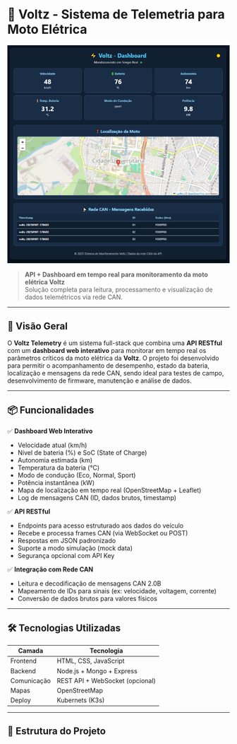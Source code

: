 # 🔋 Voltz - Sistema de Telemetria para Moto Elétrica

![Dashboard Preview](/src/img/dashboard.png)

> **API + Dashboard em tempo real para monitoramento da moto elétrica Voltz**  
> Solução completa para leitura, processamento e visualização de dados telemétricos via rede CAN.

---

## 🚀 Visão Geral

O **Voltz Telemetry** é um sistema full-stack que combina uma **API RESTful** com um **dashboard web interativo** para monitorar em tempo real os parâmetros críticos da moto elétrica da **Voltz**. O projeto foi desenvolvido para permitir o acompanhamento de desempenho, estado da bateria, localização e mensagens da rede CAN, sendo ideal para testes de campo, desenvolvimento de firmware, manutenção e análise de dados.

---

## 📦 Funcionalidades

✅ **Dashboard Web Interativo**
- Velocidade atual (km/h)  
- Nível de bateria (%) e SoC (State of Charge)  
- Autonomia estimada (km)  
- Temperatura da bateria (°C)  
- Modo de condução (Eco, Normal, Sport)  
- Potência instantânea (kW)  
- Mapa de localização em tempo real (OpenStreetMap + Leaflet)  
- Log de mensagens CAN (ID, dados brutos, timestamp)

✅ **API RESTful**
- Endpoints para acesso estruturado aos dados do veículo  
- Recebe e processa frames CAN (via WebSocket ou POST)  
- Respostas em JSON padronizado  
- Suporte a modo simulação (mock data)  
- Segurança opcional com API Key

✅ **Integração com Rede CAN**
- Leitura e decodificação de mensagens CAN 2.0B  
- Mapeamento de IDs para sinais (ex: velocidade, voltagem, corrente)  
- Conversão de dados brutos para valores físicos

---

## 🛠️ Tecnologias Utilizadas

| Camada      | Tecnologia                         |
|-------------|-------------------------------------|
| Frontend    | HTML, CSS, JavaScript               |
| Backend     | Node.js + Mongo + Express           |
| Comunicação | REST API + WebSocket (opcional)     |
| Mapas       | OpenStreetMap                       |
| Deploy      | Kubernets (K3s)                     |

---

## 📁 Estrutura do Projeto
